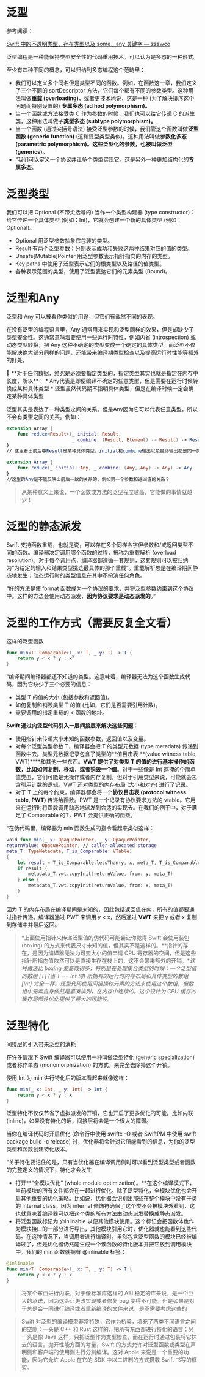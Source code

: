 # 泛型

参考阅读：

[Swift 中的不透明类型、存在类型以及 some、any 关键字 — zzzwco](../Swift%20%E4%B8%AD%E7%9A%84%E4%B8%8D%E9%80%8F%E6%98%8E%E7%B1%BB%E5%9E%8B%E3%80%81%E5%AD%98%E5%9C%A8%E7%B1%BB%E5%9E%8B%E4%BB%A5%E5%8F%8A%20some%E3%80%81any%20%E5%85%B3%E9%94%AE%E5%AD%97%20%E2%80%94%20zzzwco%201289a28190e947758b143229939947f0.md)

泛型编程是一种能保持类型安全性的代码重用技术。可以认为是多态的一种形式。

至少有四种不同的概念，可以归纳到多态编程这个范畴里：

- 我们可以定义多个同名但是类型不同的函数。例如，在函数这一章，我们定义了三个不同的 sortDescriptor 方法，它们每个都有不同的参数类型。这种用法叫做**重载 (overloading)**，或者更技术地说，这是一种 (为了解决排序这个问题而特别设置的) **专属多态 (ad hod polymorphism)。**
- 当一个函数或方法接受类 C 作为参数的时候，我们也可以给它传递 C 的派生类，这种用法叫做子**类型多态 (subtype polymorphism)。**
- 当一个函数 (通过尖括号语法) 接受泛型参数的时候，我们管这个函数叫做**泛型函数 (generic function)** (这和泛型类型类似)。这种用法叫做**参数化多态 (parametric polymorphism)。**这些泛型化的参数，也被叫做**泛型 (generics)。**
- “我们可以定义一个协议并让多个类型实现它。这是另外一种更加结构化的**专属多态**。

# 泛型类型

我们可以把 Optional (不带尖括号的) 当作一个类型构建器 (type constructor)：给它传递一个具体类型 (例如：Int)，它就会创建一个新的具体类型 (例如：Optional<Int>)。

- Optional 用泛型参数抽象它包装的类型。
- Result 有两个泛型参数：分别表示成功和失败这两种结果对应的值的类型。
- Unsafe[Mutable]Pointer 用泛型参数表示指针指向的内存的类型。
- Key paths 中使用了泛型表示它们的根类型以及路径的值类型。
- 各种表示范围的类型，使用了泛型表达它们的元素类型 (Bound)。

# 泛型和Any

泛型和 Any 可以被看作类似的用途，但它们有截然不同的表现。

在没有泛型的编程语言里，Any 通常用来实现和泛型同样的效果，但是却缺少了类型安全性。这通常意味着要使用一些运行时特性，例如内省 (introspection) 或动态类型转换，把 Any 这种不确定的类型变成一个确定的具体类型。而泛型不仅能解决绝大部分同样的问题，还能带来编译期类型检查以及提高运行时性能等额外的好处。

<aside>
🤔 **对于任何数据，终究是必须要指定类型的，指定类型其实也就是指定在内存中长度，所以**：
* Any代表是即便编译不确定的任意类型，但是需要在运行时候转换成某种具体类型
* 泛型虽然代码期不指明具体类型，但是在编译时候一定会确定某种具体类型

</aside>

泛型其实是表达了一种类型之间的关系。但是Any因为它可以代表任意类型，所以不会有类型之间的关系。例如：

```swift
extension Array {
    func reduce<Result>(_ initial: Result,
                        _ combine: (Result, Element) -> Result) -> Result
}
// 这里看出前后中Result是某种具体类型。initial和combine输出以及最终输出都是同一类型

extension Array {
    func reduce(_ initial: Any, _ combine: (Any, Any) -> Any) -> Any
}
//这里的Any是不能反映出前后一致的关系的，例如第一个参数和返回值的关系？
```

> 从某种意义上来说，一个函数或方法的泛型程度越高，它能做的事情就越少！
> 

# 泛型的静态派发

Swift 支持函数重载，也就是说，可以存在多个同样名字但参数和/或返回类型不同的函数。编译器决定调用哪个函数的过程，被称为重载解析 (overload resolution)。对于每个调用点，编译器都遵循一套规则，这套规则可以被归纳为“为给定的输入和结果类型挑选最具体的那个重载”。重载解析总是在编译期间静态地发生；动态运行时的类型信息在其中不扮演任何角色。

“好的方法是使 format 函数成为一个协议的要求，并将泛型参数约束到这个协议中。这样的方法会使用动态派发，**因为协议要求是动态派发的**。”

# 泛型的工作方式（需要反复全文看）

这样的泛型函数

```swift
func min<T: Comparable>(_ x: T, _ y: T) -> T {
	return y < x ? y : x”
}
```

“编译期间编译器都还不知道的类型。这意味着，编译器无法为这个函数生成代码，因为它缺少了三个必要的信息：

- 类型 T 的值的大小 (包括参数和返回值)。
- 如何复制和销毁类型 T 的值 (比如，它们是否需要引用计数)。
- 需要调用的指定重载的 < 函数的地址。

**Swift 通过向泛型代码引入一层间接层来解决这些问题：**

- 使用指针来传递大小未知的函数参数，返回值以及变量。
- 对每个泛型类型参数 T，编译器会把 T 的类型元数据 (type metadata) 传递到函数中去。类型元数据记录包含了类型的**值目击表 **(value witness table, VWT)****和其他一些东西。**VWT 提供了对类型 T 的值的进行基本操作的函数，比如如何复制，移动，或者销毁一个值**。对于一些像是 Int 遮掩的个简单值类型，它们可能是无操作或者内存复制，但对于引用类型来说，可能就会包含引用计数的逻辑。VWT 还对类型的内存布局 (大小和对齐) 进行了记录。
- 对于 T 上的每个约束，编译器都会将一个**协议目击表 (protocol witness table, PWT)** 传递给函数。PWT 是一个记录有协议要求方法的 vtable。它用来在运行时将函数调用动态地派发到合适的实现去。在我们的例子中，对于满足了 Comparable 的T，PWT 会提供正确的函数。

“在伪代码里，编译器为 min 函数生成的指令看起来类似这样：

```swift
void func min(_ x: OpaquePointer, _ y: OpaquePointer,
returnValue: OpaquePointer, // caller-allocated storage
meta_T: TypeMetadata, T_is_Comparable: VTable)
{
	let result = T_is_Comparable.lessThan(y, x, meta_T, T_is_Comparable)
	if result {
		metadata_T.vwt.copyInit(returnValue, from: y, meta_T)
	} else {
		metadata_T.vwt.copyInit(returnValue, from: x, meta_T)
	}
}
```

因为 T 的内存布局在编译期间是未知的，因此包括返回值在内，所有的值都要通过指针传递。编译器通过 PWT 来调用 y < x，然后通过 **VWT** 来把 y 或者 x 复制到存储中并最后返回。

> *上面使用指针来传递泛型值的伪代码可能会让你觉得 Swift 会使用装包 (boxing) 的方式来代表尺寸未知的值，但其实不是这样的。**指针的存在，是因为编译器无法为可变大小的值申请 CPU 寄存器的空间，但是这些指针所指向值依然可以是直接生存在栈上的，这不会带来额外的开销。**这种做法比 boxing 要高效得多，特别是在处理集合类型的时候：一个泛型值的数组 [T] (当 T == Int 时) 所拥有的运行时内存布局和具体类型的数组 [Int] 完全一样。泛型代码使用间接操作元素的方法来使用这个数组，但数组中元素自身依然是紧凑排列，在内存中连续的。这个设计为 CPU 缓存的缓存局部性优化提供了最大的可能性。*
> 

# 泛型特化

间接层的引入带来泛型的消耗

在许多情况下 Swift 编译器可以使用一种叫做泛型特化 (generic specialization) 或者称作单态 (monomorphization) 的方式，来完全去除掉这个开销。 

使用 Int 为 min<T> 进行特化后的版本看起来就像这样：

```swift
func min(_ x: Int, _ y: Int) -> Int {
	return y < x ? y : x
}
```

泛型特化不仅仅节省了虚拟派发的开销，它也开启了更多优化的可能。比如内联 (inline)，如果没有特化的话，间接层将会是一个很大的障碍。

当你在编译代码时开启优化 (命令行中使用 swiftc -O 或者 SwiftPM 中使用 swift package build -c release) 时，优化器将会针对它所能看到的信息，为你的泛型类型和函数创建特化版本。

“关于特化要记住的是，只有当优化器在编译调用侧时可以看到泛型类型或者函数的完整定义的情况下，特化才会发生

- 打开**“全模块优化” (whole module optimization)。**在这个编译模式下，当前模块的所有文件都会在一起进行优化。除了泛型特化，全模块优化也会开启其他重要的优化策略。比如说，优化器会识别出那些在整个模块中没有子类的 internal class。因为 internal 修饰符确保了这个类不会被模块外看到，这也就意味着编译器可以把这个类的所有方法由动态派发替换成静态派发。
- 将泛型函数标记为 @inlinable 以便其他模块使用。这个标记会把函数体也作为模块接口的一部分进行导出，其他模块引用它时，优化器就也能看到这些代码。在这种情况下，当调用者进行编译时，虽然包含泛型函数的模块已经被编译过了，但是优化器仍然能生成一个该函数的特化版本并把它放到调用模块中。我们的 min 函数就拥有 @inlinable 标签：

```swift
@inlinable
func min<T: Comparable>(_ x: T, _ y: T) -> T {
	return y < x ? y : x
}
```

> 将某个东西进行内联，对于像标准库这样的 ABI 稳定的库来说，是一个巨大的承诺，因为这会让更改实现或者修复 bug 变得不可能。但是如果是对于总是会一同进行编译或者重新编译的文件来说，是不需要考虑这些的
> 

> Swift 对泛型的编译模型非常特殊，它作为桥梁，填充了两类不同语言之间的空隙：一头是 C++ 和 Rust 这样的，把所有东西都进行特化的语言；另一头是像 Java 这样，只把泛型作为类型检查，而在运行时通过包装将它抹去的语言。抛开性能方面的考量，Swift 的方式允许对泛型函数或类型在声明侧和客户端的使用侧进行分别编译。这对 Apple 来说是一个重要的功能，因为它允许 Apple 在它的 SDK 中以二进制的方式搭载 Swift 书写的框架。
>